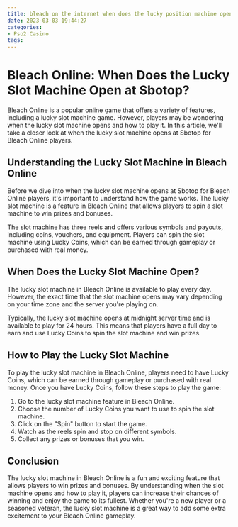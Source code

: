 ```yaml
---
title: bleach on the internet when does the lucky position machine open Sbotop
date: 2023-03-03 19:44:27
categories:
- Pso2 Casino
tags:
---
```

# Bleach Online: When Does the Lucky Slot Machine Open at Sbotop?

Bleach Online is a popular online game that offers a variety of features, including a lucky slot machine game. However, players may be wondering when the lucky slot machine opens and how to play it. In this article, we'll take a closer look at when the lucky slot machine opens at Sbotop for Bleach Online players.

## Understanding the Lucky Slot Machine in Bleach Online

Before we dive into when the lucky slot machine opens at Sbotop for Bleach Online players, it's important to understand how the game works. The lucky slot machine is a feature in Bleach Online that allows players to spin a slot machine to win prizes and bonuses.

The slot machine has three reels and offers various symbols and payouts, including coins, vouchers, and equipment. Players can spin the slot machine using Lucky Coins, which can be earned through gameplay or purchased with real money.

## When Does the Lucky Slot Machine Open?

The lucky slot machine in Bleach Online is available to play every day. However, the exact time that the slot machine opens may vary depending on your time zone and the server you're playing on.

Typically, the lucky slot machine opens at midnight server time and is available to play for 24 hours. This means that players have a full day to earn and use Lucky Coins to spin the slot machine and win prizes.

## How to Play the Lucky Slot Machine

To play the lucky slot machine in Bleach Online, players need to have Lucky Coins, which can be earned through gameplay or purchased with real money. Once you have Lucky Coins, follow these steps to play the game:

1. Go to the lucky slot machine feature in Bleach Online.
2. Choose the number of Lucky Coins you want to use to spin the slot machine.
3. Click on the "Spin" button to start the game.
4. Watch as the reels spin and stop on different symbols.
5. Collect any prizes or bonuses that you win.

## Conclusion

The lucky slot machine in Bleach Online is a fun and exciting feature that allows players to win prizes and bonuses. By understanding when the slot machine opens and how to play it, players can increase their chances of winning and enjoy the game to its fullest. Whether you're a new player or a seasoned veteran, the lucky slot machine is a great way to add some extra excitement to your Bleach Online gameplay.